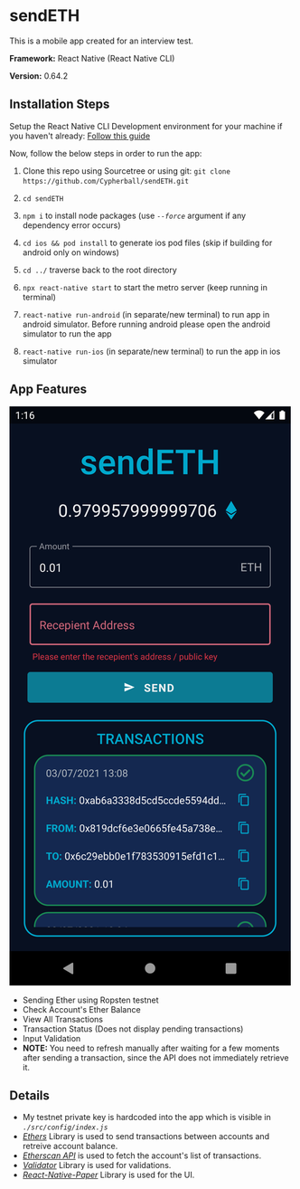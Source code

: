 # sendETH

This is a mobile app created for an interview test.

**Framework:** React Native (React Native CLI)

**Version:** 0.64.2

## Installation Steps

Setup the React Native CLI Development environment for your machine if you haven't already: [Follow this guide](https://reactnative.dev/docs/environment-setup)

Now, follow the below steps in order to run the app:

1. Clone this repo using Sourcetree or using git: `git clone https://github.com/Cypherball/sendETH.git`

2. `cd sendETH`

3. `npm i` to install node packages (use _`--force`_ argument if any dependency error occurs)

4. `cd ios && pod install` to generate ios pod files (skip if building for android only on windows)

5. `cd ../` traverse back to the root directory

6. `npx react-native start` to start the metro server (keep running in terminal)

7. `react-native run-android` (in separate/new terminal) to run app in android simulator. Before running android please open the android simulator to run the app

8. `react-native run-ios` (in separate/new terminal) to run the app in ios simulator

## App Features

![App Screenshot](./resources/app_ss.png)

- Sending Ether using Ropsten testnet
- Check Account's Ether Balance
- View All Transactions
- Transaction Status (Does not display pending transactions)
- Input Validation
- **NOTE:** You need to refresh manually after waiting for a few moments after sending a transaction, since the API does not immediately retrieve it.

## Details

- My testnet private key is hardcoded into the app which is visible in _`./src/config/index.js`_
- [_Ethers_](https://www.npmjs.com/package/ethers) Library is used to send transactions between accounts and retreive account balance.
- [_Etherscan API_](https://etherscan.io/apis) is used to fetch the account's list of transactions.
- [_Validator_](https://www.npmjs.com/package/validator) Library is used for validations.
- [_React-Native-Paper_](https://www.npmjs.com/package/react-native-paper) Library is used for the UI.
